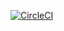 [![CircleCI](https://dl.circleci.com/status-badge/img/gh/ansible-playbooks-mamono210/redmine_create-backup/tree/main.svg?style=svg)](https://dl.circleci.com/status-badge/redirect/gh/ansible-playbooks-mamono210/redmine_create-backup/tree/main)
